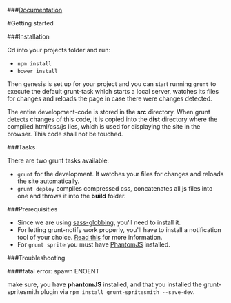 ###[Documentation](http://csshugs.github.io/genesis/)

#Getting started

###Installation

Cd into your projects folder and run:

- `npm install`
- `bower install`

Then genesis is set up for your project and you can start running `grunt` to execute the default grunt-task which starts a local server, watches its files for changes and reloads the page in case there were changes detected.

The entire development-code is stored in the **src** directory. When grunt detects changes of this code, it is copied into the **dist** directory where the compiled html/css/js lies, which is used for displaying the site in the browser. This code shall not be touched.

###Tasks

There are two grunt tasks available:
- `grunt` for the development. It watches your files for changes and reloads the site automatically.
- `grunt deploy` compiles compressed css, concatenates all js files into one and throws it into the **build** folder.

###Prerequisities

- Since we are using [sass-globbing](https://github.com/chriseppstein/sass-globbing), you'll need to install it.
- For letting grunt-notify work properly, you'll have to install a notification tool of your choice. [Read this](https://github.com/dylang/grunt-notify) for more information.
- For `grunt sprite` you must have [PhantomJS](http://phantomjs.org/) installed.

###Troubleshooting

####fatal error: spawn ENOENT

make sure, you have **phantomJS** installed, and that you installed the grunt-spritesmith plugin via `npm install grunt-spritesmith --save-dev`.
